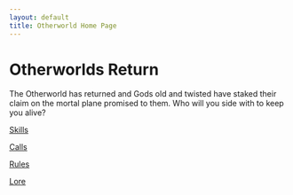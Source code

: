 ```yaml
---
layout: default
title: Otherworld Home Page
---
```


# Otherworlds Return

The Otherworld has returned and Gods old and twisted have staked their claim on the mortal plane promised to them. Who will you side with to keep you alive?

[Skills](/rules/skills.md)

[Calls](/rules/calls.md)

[Rules](/rules/rules.md)

[Lore](/world/lore.md)

